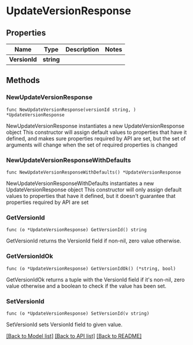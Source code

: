 # UpdateVersionResponse

## Properties

Name | Type | Description | Notes
------------ | ------------- | ------------- | -------------
**VersionId** | **string** |  | 

## Methods

### NewUpdateVersionResponse

`func NewUpdateVersionResponse(versionId string, ) *UpdateVersionResponse`

NewUpdateVersionResponse instantiates a new UpdateVersionResponse object
This constructor will assign default values to properties that have it defined,
and makes sure properties required by API are set, but the set of arguments
will change when the set of required properties is changed

### NewUpdateVersionResponseWithDefaults

`func NewUpdateVersionResponseWithDefaults() *UpdateVersionResponse`

NewUpdateVersionResponseWithDefaults instantiates a new UpdateVersionResponse object
This constructor will only assign default values to properties that have it defined,
but it doesn't guarantee that properties required by API are set

### GetVersionId

`func (o *UpdateVersionResponse) GetVersionId() string`

GetVersionId returns the VersionId field if non-nil, zero value otherwise.

### GetVersionIdOk

`func (o *UpdateVersionResponse) GetVersionIdOk() (*string, bool)`

GetVersionIdOk returns a tuple with the VersionId field if it's non-nil, zero value otherwise
and a boolean to check if the value has been set.

### SetVersionId

`func (o *UpdateVersionResponse) SetVersionId(v string)`

SetVersionId sets VersionId field to given value.



[[Back to Model list]](../README.md#documentation-for-models) [[Back to API list]](../README.md#documentation-for-api-endpoints) [[Back to README]](../README.md)


